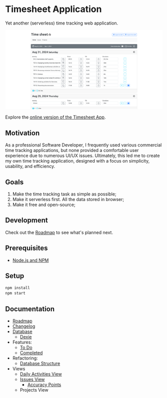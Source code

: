 # Timesheet Application

Yet another (serverless) time tracking web application. 

![Timesheet Application](./docs/screenshot.png)

Explore the [online version of the Timesheet App](https://time.e-dreams.lv/).

## Motivation

As a professional Software Developer, I frequently used various commercial time tracking applications, but none provided a comfortable user experience due to numerous UI/UX issues. Ultimately, this led me to create my own time tracking application, designed with a focus on simplicity, usability, and efficiency.

## Goals

1. Make the time tracking task as simple as possible;
2. Make it serverless first. All the data stored in browser;
3. Make it free and open-source;

## Development

Check out the [Roadmap](./docs/roadmap.md) to see what's planned next.

## Prerequisites

* [Node.js and NPM](https://nodejs.org/en)

## Setup

```bash
npm install
npm start
```

## Documentation

* [Roadmap](/docs/roadmap.md)
* [Changelog](./docs/changelog.md)
* [Database](./docs/database.md)
  * [Dexie](./docs/dexie.md)
* Features:
  * [To Do](./docs/todo.md)
  * [Completed](./docs/completed.md)
* Refactoring:
  * [Database Structure](./docs/refactoring/database_structure.md)
* Views
  * [Daily Activities View](./docs/views/daily_activity.md)
  * [Issues View](./docs/views/issues.md)
    * [Accuracy Points](./docs/accuracy_points.md)
  * Projects View
